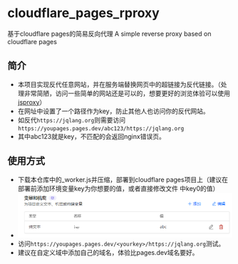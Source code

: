 # cloudflare_pages_rproxy
基于cloudflare pages的简易反向代理
A simple reverse proxy based on cloudflare pages

## 简介
- 本项目实现反代任意网站，并在服务端替换网页中的超链接为反代链接。（处理非常简陋，访问一些简单的网站还是可以的，想要更好的浏览体验可以使用[jsproxy](https://github.com/EtherDream/jsproxy)）
- 在网址中设置了一个路径作为key，防止其他人也访问你的反代网站。
- 如反代`https://jqlang.org`则需要访问`https://youpages.pages.dev/abc123/https://jqlang.org`
- 其中abc123就是key，不匹配的会返回nginx错误页。

## 使用方式
- 下载本仓库中的_worker.js并压缩，部署到cloudflare pages项目上（建议在部署前添加环境变量key为你想要的值，或者直接修改文件 中key0的值）
- ![](1.png)
- 访问`https://youpages.pages.dev/<yourkey>/https://jqlang.org`测试。
- 建议在自定义域中添加自己的域名，体验比pages.dev域名要好。
